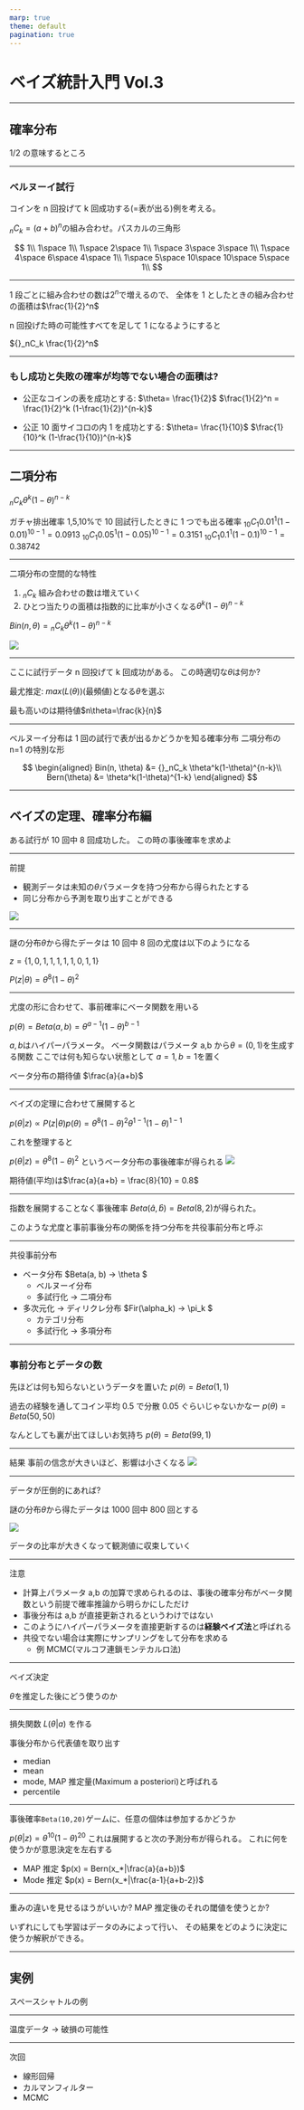 ```yaml
---
marp: true
theme: default
pagination: true
---
```


# ベイズ統計入門 Vol.3

---

## 確率分布

1/2 の意味するところ

---

### ベルヌーイ試行

コインを n 回投げて k 回成功する(=表が出る)例を考える。

${}_nC_k = (a + b)^n$の組み合わせ。パスカルの三角形

$$
1\\
1\space 1\\
1\space 2\space 1\\
1\space 3\space 3\space 1\\
1\space 4\space 6\space 4\space 1\\
1\space 5\space 10\space 10\space 5\space 1\\
$$

---

1 段ごとに組み合わせの数は$2^n$で増えるので、
全体を 1 としたときの組み合わせの面積は$\frac{1}{2}^n$

n 回投げた時の可能性すべてを足して 1 になるようにすると

${}_nC_k \frac{1}{2}^n$

---

### もし成功と失敗の確率が均等でない場合の面積は?

- 公正なコインの表を成功とする: $\theta= \frac{1}{2}$
  $\frac{1}{2}^n = \frac{1}{2}^k (1-\frac{1}{2})^{n-k}$

- 公正 10 面サイコロの内 1 を成功とする: $\theta= \frac{1}{10}$
  $\frac{1}{10}^k (1-\frac{1}{10})^{n-k}$

---

## 二項分布

${}_nC_k \theta^k(1-\theta)^{n-k}$

ガチャ排出確率 1,5,10%で 10 回試行したときに 1 つでも出る確率
${}_{10}C_1 0.01^1(1-0.01)^{10-1} = 0.0913$
${}_{10}C_1 0.05^1(1-0.05)^{10-1} = 0.3151$
${}_{10}C_1 0.1^1(1-0.1)^{10-1} = 0.38742$

---

二項分布の空間的な特性

1. ${}_nC_k$ 組み合わせの数は増えていく
1. ひとつ当たりの面積は指数的に比率が小さくなる$\theta^k(1-\theta)^{n-k}$

$Bin(n, \theta) = {}_nC_k \theta^k(1-\theta)^{n-k}$

![](img/03_binorm.png)

---

ここに試行データ n 回投げて k 回成功がある。
この時適切な$\theta$は何か?

最尤推定: $max(L(\theta))$(最頻値)となる$\theta$を選ぶ

最も高いのは期待値$n\theta=\frac{k}{n}$

---

ベルヌーイ分布は 1 回の試行で表が出るかどうかを知る確率分布
二項分布の n=1 の特別な形

$$
\begin{aligned}
Bin(n, \theta) &= {}_nC_k \theta^k(1-\theta)^{n-k}\\
Bern(\theta) &= \theta^k(1-\theta)^{1-k}
\end{aligned}
$$

---

## ベイズの定理、確率分布編

ある試行が 10 回中 8 回成功した。
この時の事後確率を求めよ

---

前提

- 観測データは未知の$\theta$パラメータを持つ分布から得られたとする
- 同じ分布から予測を取り出すことができる

![](img/03_bern_gm.png)

---

謎の分布$\theta$から得たデータは 10 回中 8 回の尤度は以下のようになる

$z=\lbrace 1,0,1,1,1,1,1,0,1,1\rbrace$

$P(z|\theta) = \theta^8(1-\theta)^2$

---

尤度の形に合わせて、事前確率にベータ関数を用いる

$p(\theta) = Beta(a,b) = \theta^{a-1}(1-\theta)^{b-1}$

$a,b$はハイパーパラメータ。
ベータ関数はパラメータ a,b から$\theta = (0, 1)$を生成する関数
ここでは何も知らない状態として $a=1, b=1$を置く

ベータ分布の期待値 $\frac{a}{a+b}$

---

ベイズの定理に合わせて展開すると

$p(\theta|z) \propto P(z|\theta)p(\theta) = \theta^8(1-\theta)^2 \theta^{1-1}(1-\theta)^{1-1}$

これを整理すると

$p(\theta|z) = \theta^8(1-\theta)^2$ というベータ分布の事後確率が得られる
![](img/03_beta_11_82.png)

期待値(平均)は$\frac{a}{a+b} = \frac{8}{10} = 0.8$

---

指数を展開することなく事後確率 $Beta(\hat{a}, \hat{b}) = Beta(8,2)$が得られた。

このような尤度と事前事後分布の関係を持つ分布を共役事前分布と呼ぶ

---

共役事前分布

- ベータ分布 $Beta(a, b) -> \theta $
  - ベルヌーイ分布
  - 多試行化 -> 二項分布
- 多次元化 -> ディリクレ分布 $Fir(\alpha_k) -> \pi_k $
  - カテゴリ分布
  - 多試行化 -> 多項分布

---

### 事前分布とデータの数

先ほどは何も知らないというデータを置いた
$p(\theta) = Beta(1,1)$

過去の経験を通してコイン平均 0.5 で分散 0.05 ぐらいじゃないかなー
$p(\theta) = Beta(50,50)$

なんとしても裏が出てほしいお気持ち
$p(\theta) = Beta(99,1)$

---

結果
事前の信念が大きいほど、影響は小さくなる
![](img/03_prep_11_5050.png)

---

データが圧倒的にあれば?

謎の分布$\theta$から得たデータは 1000 回中 800 回とする

![](img/03_postp_1000.png)

データの比率が大きくなって観測値に収束していく

---

注意

- 計算上パラメータ a,b の加算で求められるのは、事後の確率分布がベータ関数という前提で確率推論から明らかにしただけ
- 事後分布は a,b が直接更新されるというわけではない
- このようにハイパーパラメータを直接更新するのは**経験ベイズ法**と呼ばれる
- 共役でない場合は実際にサンプリングをして分布を求める
  - 例 MCMC(マルコフ連鎖モンテカルロ法)

---

ベイズ決定

$\theta$を推定した後にどう使うのか

---

損失関数 $L(\theta|a)$ を作る

事後分布から代表値を取り出す

- median
- mean
- mode, MAP 推定量(Maximum a posteriori)と呼ばれる
- percentile

---

事後確率`Beta(10,20)`ゲームに、任意の個体は参加するかどうか

$p(\theta|z) = \theta^{10}(1-\theta)^{20}$
これは展開すると次の予測分布が得られる。
これに何を使うかが意思決定を左右する

- MAP 推定 $p(x) = Bern(x_*|\frac{a}{a+b})$
- Mode 推定 $p(x) = Bern(x_*|\frac{a-1}{a+b-2})$

---

重みの違いを見せるほうがいいか?
MAP 推定後のそれの閾値を使うとか?

いずれにしても学習はデータのみによって行い、
その結果をどのように決定に使うか解釈ができる。

---

## 実例

スペースシャトルの例

---

温度データ -> 破損の可能性

---

次回

- 線形回帰
- カルマンフィルター
- MCMC
